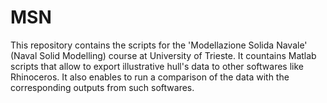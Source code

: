 # MSN

This repository contains the scripts for the 'Modellazione Solida Navale' (Naval Solid Modelling) course at University of Trieste.
It countains Matlab scripts that allow to export illustrative hull's data to other softwares like Rhinoceros. It also enables to run a comparison of the data with the corresponding outputs from such softwares.
